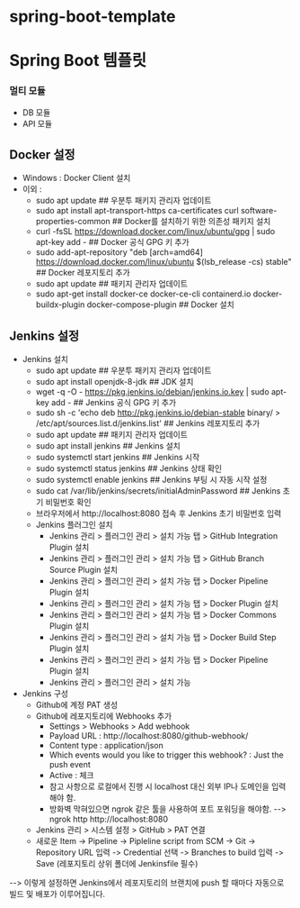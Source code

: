 # spring-boot-template

# Spring Boot 템플릿

### 멀티 모듈
* DB 모듈
* API 모듈

## Docker 설정
* Windows : Docker Client 설치
* 이외 :
  * sudo apt update \#\# 우분투 패키지 관리자 업데이트
  * sudo apt install apt-transport-https ca-certificates curl software-properties-common \#\# Docker를 설치하기 위한 의존성 패키지 설치
  * curl -fsSL https://download.docker.com/linux/ubuntu/gpg | sudo apt-key add - \#\# Docker 공식 GPG 키 추가
  * sudo add-apt-repository "deb [arch=amd64] https://download.docker.com/linux/ubuntu $(lsb_release -cs) stable" \#\# Docker 레포지토리 추가
  * sudo apt update \#\# 패키지 관리자 업데이트
  * sudo apt-get install docker-ce docker-ce-cli containerd.io docker-buildx-plugin docker-compose-plugin \#\# Docker 설치
  
## Jenkins 설정
* Jenkins 설치
  * sudo apt update \#\# 우분투 패키지 관리자 업데이트
  * sudo apt install openjdk-8-jdk \#\# JDK 설치
  * wget -q -O - https://pkg.jenkins.io/debian/jenkins.io.key | sudo apt-key add - \#\# Jenkins 공식 GPG 키 추가
  * sudo sh -c 'echo deb http://pkg.jenkins.io/debian-stable binary/ > /etc/apt/sources.list.d/jenkins.list' \#\# Jenkins 레포지토리 추가
  * sudo apt update \#\# 패키지 관리자 업데이트
  * sudo apt install jenkins \#\# Jenkins 설치
  * sudo systemctl start jenkins \#\# Jenkins 시작
  * sudo systemctl status jenkins \#\# Jenkins 상태 확인
  * sudo systemctl enable jenkins \#\# Jenkins 부팅 시 자동 시작 설정
  * sudo cat /var/lib/jenkins/secrets/initialAdminPassword \#\# Jenkins 초기 비밀번호 확인
  * 브라우저에서 http://localhost:8080 접속 후 Jenkins 초기 비밀번호 입력
  * Jenkins 플러그인 설치
    * Jenkins 관리 > 플러그인 관리 > 설치 가능 탭 > GitHub Integration Plugin 설치
    * Jenkins 관리 > 플러그인 관리 > 설치 가능 탭 > GitHub Branch Source Plugin 설치
    * Jenkins 관리 > 플러그인 관리 > 설치 가능 탭 > Docker Pipeline Plugin 설치
    * Jenkins 관리 > 플러그인 관리 > 설치 가능 탭 > Docker Plugin 설치
    * Jenkins 관리 > 플러그인 관리 > 설치 가능 탭 > Docker Commons Plugin 설치
    * Jenkins 관리 > 플러그인 관리 > 설치 가능 탭 > Docker Build Step Plugin 설치
    * Jenkins 관리 > 플러그인 관리 > 설치 가능 탭 > Docker Pipeline Plugin 설치
    * Jenkins 관리 > 플러그인 관리 > 설치 가능
* Jenkins 구성
  * Github에 계정 PAT 생성
  * Github에 레포지토리에 Webhooks 추가
    * Settings > Webhooks > Add webhook
    * Payload URL : http://localhost:8080/github-webhook/
    * Content type : application/json
    * Which events would you like to trigger this webhook? : Just the push event
    * Active : 체크
    * 참고 사항으로 로컬에서 진행 시 localhost 대신 외부 IP나 도메인을 입력해야 함.
    * 방화벽 막혀있으면 ngrok 같은 툴을 사용하여 포트 포워딩을 해야함. --> ngrok http http://localhost:8080
  * Jenkins 관리 > 시스템 설정 > GitHub > PAT 연결
  * 새로운 Item -> Pipeline -> Pipleline script from SCM -> Git -> Repository URL 입력 -> Credential 선택 -> Branches to build 입력 -> Save (레포지토리 상위 폴더에 Jenkinsfile 필수)
  

--> 이렇게 설정하면 Jenkins에서 레포지토리의 브랜치에 push 할 때마다 자동으로 빌드 및 배포가 이루어집니다.